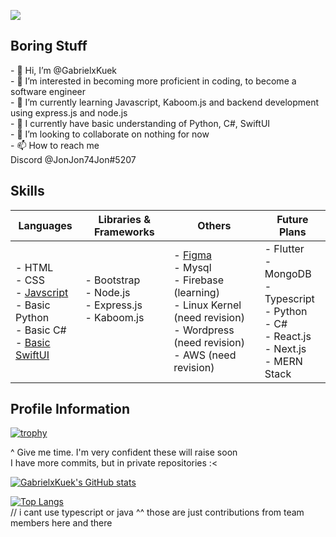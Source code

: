 ![](https://komarev.com/ghpvc/?username=GabrielxKuek&style=flat-square)

<h2>Boring Stuff</h2>
- 👋 Hi, I’m @GabrielxKuek<br>
- 👀 I’m interested in becoming more proficient in coding, to become a software engineer<br>
- 🌱 I’m currently learning Javascript, Kaboom.js and backend development using express.js and node.js<br>
- 🐲 I currently have basic understanding of Python, C#, SwiftUI<br>
- 💞️ I’m looking to collaborate on nothing for now<br>
- 📫 How to reach me <br> Discord @JonJon74Jon#5207

<h2>Skills</h2>

| Languages | Libraries & Frameworks | Others | Future Plans |
| --------- | ---------------------- | ------ | ------------ |
| - HTML <br>- CSS<br>- <a href="https://github.com/GabrielxKuek/Kaboom-Platformer">Javscript</a><br>- Basic Python<br>- Basic C#<br>- <a href="https://github.com/GabrielxKuek/Nest/tree/App-Branch">Basic SwiftUI</a><br> | - Bootstrap<br>- Node.js<br>- Express.js<br>- Kaboom.js<br><br><br>| - <a href="https://www.figma.com/file/GUn59YdXXIvoGhZgvh0iEt/Mindful-Innovators---MindfulHacks?type=design&node-id=0-1&mode=design&t=gxh5edMdL14yj8kS-0">Figma</a> <br>- Mysql<br>- Firebase (learning)<br>- Linux Kernel (need revision)<br>- Wordpress (need revision)<br>- AWS (need revision)<br> | - Flutter<br>- MongoDB<br>- Typescript<br>- Python<br>- C#<br>- React.js<br>- Next.js<br>- MERN Stack<br> |

<h2>Profile Information</h2>

[![trophy](https://github-profile-trophy.vercel.app/?username=GabrielxKuek)](https://github.com/ryo-ma/github-profile-trophy)

^ Give me time. I'm very confident these will raise soon
<br>I have more commits, but in private repositories :<

[![GabrielxKuek's GitHub stats](https://github-readme-stats.vercel.app/api?username=GabrielxKuek)](https://github.com/anuraghazra/github-readme-stats)

[![Top Langs](https://github-readme-stats.vercel.app/api/top-langs/?username=GabrielxKuek)](https://github.com/anuraghazra/github-readme-stats)
<br>
// i cant use typescript or java ^^ those are just contributions from team members here and there
<!---
GabrielxKuek/GabrielxKuek is a ✨ special ✨ repository because its `README.md` (this file) appears on your GitHub profile.
You can click the Preview link to take a look at your changes.
--->
